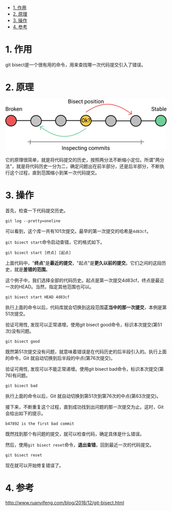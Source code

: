 
<!-- @import "[TOC]" {cmd="toc" depthFrom=1 depthTo=6 orderedList=false} -->

<!-- code_chunk_output -->

- [1. 作用](#1-作用)
- [2. 原理](#2-原理)
- [3. 操作](#3-操作)
- [4. 参考](#4-参考)

<!-- /code_chunk_output -->

# 1. 作用

git bisect是一个很有用的命令，用来查找哪一次代码提交引入了错误。

# 2. 原理

![2020-07-31-13-26-10.png](./images/2020-07-31-13-26-10.png)

它的原理很简单，就是将代码提交的历史，按照两分法不断缩小定位。所谓"两分法"，就是将代码历史一分为二，确定问题出在前半部分，还是后半部分，不断执行这个过程，直到范围缩小到某一次代码提交。

# 3. 操作

首先，检查一下代码提交历史。

```
git log --pretty=oneline
```

可以看到，这个库一共有101次提交。最早的第一次提交的哈希是`4d83cf`。

`git bisect start`命令启动查错，它的格式如下。

```
git bisect start [终点] [起点]
```

上面代码中，"**终点**"是**最近的提交**，"起点"是**更久以前的提交**。它们之间的这段历史，就是**差错的范围**。

这个例子中，我们选择全部的代码历史。起点是第一次提交4d83cf，终点是最近一次的HEAD。当然，指定其他范围也可以。

```
git bisect start HEAD 4d83cf
```

执行上面的命令以后，代码库就会切换到这段范围**正当中的那一次提交**，本例是第51次提交。

验证可用性, 发现可以正常递增。使用git bisect good命令，标识本次提交(第51次)没有问题。

```
git bisect good
```

既然第51次提交没有问题，就意味着错误是在代码历史的后半段引入的。执行上面的命令，Git 就自动切换到后半段的中点(第76次提交)。

验证可用性, 发现可以不能正常递增。使用git bisect bad命令，标识本次提交(第76)有问题。

```
git bisect bad
```

执行上面的命令以后，Git 就自动切换到第51次到第76次的中点(第63次提交)。

接下来，不断重复这个过程，直到成功找到出问题的那一次提交为止。这时，Git 会给出如下的提示。

```
b47892 is the first bad commit
```

既然找到那个有问题的提交，就可以检查代码，确定具体是什么错误。

然后，使用`git bisect reset`命令，**退出查错**，回到最近一次的代码提交。

```
git bisect reset
```

现在就可以开始修复错误了。

# 4. 参考

http://www.ruanyifeng.com/blog/2018/12/git-bisect.html